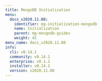 ```yaml
---
title: MongoDB Initialization
menu:
  docs_v2020.11.08:
    identifier: mg-initialization-mongodb
    name: Initialization
    parent: mg-mongodb-guides
    weight: 41
menu_name: docs_v2020.11.08
info:
  cli: v0.14.1
  community: v0.14.1
  enterprise: v0.1.1
  installer: v0.14.1
  version: v2020.11.08
---
```



